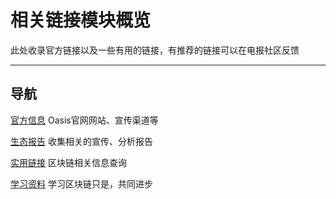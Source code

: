 # 相关链接模块概览

此处收录官方链接以及一些有用的链接，有推荐的链接可以在电报社区反馈

------

## 导航


[官方信息](./官方信息.md) Oasis官网网站、宣传渠道等

[生态报告](./生态报告.md) 收集相关的宣传、分析报告

[实用链接](./实用链接.md) 区块链相关信息查询

[学习资料](./学习资料.md) 学习区块链只是，共同进步